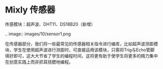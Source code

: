 # Mixly 传感器
传感模块：超声波、DHT11、DS18B20（新增）

.. image:: images/10/sensor1.png

在传感器部分，我们将一些最常见的传感器相关指令进行编库，比如超声波测距模块，学生在使用超声波进行测距时，可直接运用该模块，只需将Trig与Echo管脚填好即可，这大大节省了学生的编程时间，这将更有助于使学生将更多的精力集中在创意实践上而非抓耳挠腮地编程。